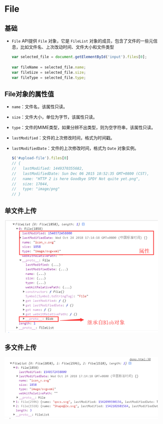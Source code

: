 # File

## 基础

*   `File` API提供 `File` 对象，它是 `FileList` 对象的成员，包含了文件的一些元信息，比如文件名、上次改动时间、文件大小和文件类型

    ```javascript
    var selected_file = document.getElementById('input').files[0];

    var fileName = selected_file.name;
    var fileSize = selected_file.size;
    var fileType = selected_file.type;
    ```

## File对象的属性值

*   `name`：文件名，该属性只读。

*   `size`：文件大小，单位为字节，该属性只读。

*   `type`：文件的MIME类型，如果分辨不出类型，则为空字符串，该属性只读。

*   `lastModified`：文件的上次修改时间，格式为时间戳。

*   `lastModifiedDate`：文件的上次修改时间，格式为 `Date` 对象实例。

    ```javascript
    $('#upload-file').files[0]
    // {
    //   lastModified: 1449370355682,
    //   lastModifiedDate: Sun Dec 06 2015 10:52:35 GMT+0800 (CST),
    //   name: "HTTP 2 is here Goodbye SPDY Not quite yet.png",
    //   size: 17044,
    //   type: "image/png"
    // }
    ```

## 单文件上传

![](image/单文件上传_9U2NKYsRzg.png)

## 多文件上传

![](image/多文件上传_6Z_iEBDi92.png)
